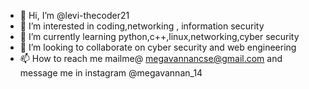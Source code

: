 - 👋 Hi, I’m @levi-thecoder21
- 👀 I’m interested in coding,networking , information security
- 🌱 I’m currently learning python,c++,linux,networking,cyber security
- 💞️ I’m looking to collaborate on cyber security and web engineering
- 📫 How to reach me mailme@ megavannancse@gmail.com and message me in instagram @megavannan_14

<!---
levi-thecoder21/levi-thecoder21 is a ✨ special ✨ repository because its `README.md` (this file) appears on your GitHub profile.
You can click the Preview link to take a look at your changes.
--->
